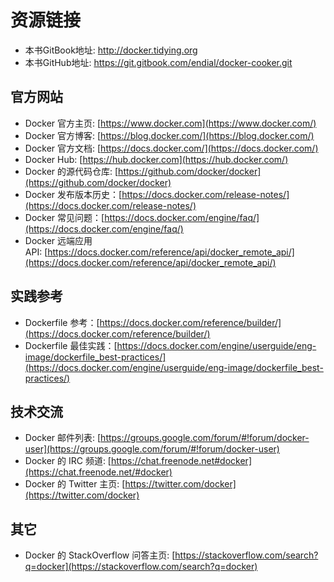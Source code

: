 # 资源链接

* 本书GitBook地址: http://docker.tidying.org
* 本书GitHub地址: https://git.gitbook.com/endial/docker-cooker.git



## 官方网站

- Docker 官方主页: [https://www.docker.com](https://www.docker.com/)
- Docker 官方博客: [https://blog.docker.com/](https://blog.docker.com/)
- Docker 官方文档: [https://docs.docker.com/](https://docs.docker.com/)
- Docker Hub: [https://hub.docker.com](https://hub.docker.com/)
- Docker 的源代码仓库: [https://github.com/docker/docker](https://github.com/docker/docker)
- Docker 发布版本历史：[https://docs.docker.com/release-notes/](https://docs.docker.com/release-notes/)
- Docker 常见问题：[https://docs.docker.com/engine/faq/](https://docs.docker.com/engine/faq/)
- Docker 远端应用 API: [https://docs.docker.com/reference/api/docker_remote_api/](https://docs.docker.com/reference/api/docker_remote_api/)



## 实践参考

- Dockerfile 参考：[https://docs.docker.com/reference/builder/](https://docs.docker.com/reference/builder/)
- Dockerfile 最佳实践：[https://docs.docker.com/engine/userguide/eng-image/dockerfile_best-practices/](https://docs.docker.com/engine/userguide/eng-image/dockerfile_best-practices/)



## 技术交流

- Docker 邮件列表: [https://groups.google.com/forum/#!forum/docker-user](https://groups.google.com/forum/#!forum/docker-user)
- Docker 的 IRC 频道: [https://chat.freenode.net#docker](https://chat.freenode.net/#docker)
- Docker 的 Twitter 主页: [https://twitter.com/docker](https://twitter.com/docker)



## 其它

- Docker 的 StackOverflow 问答主页: [https://stackoverflow.com/search?q=docker](https://stackoverflow.com/search?q=docker)